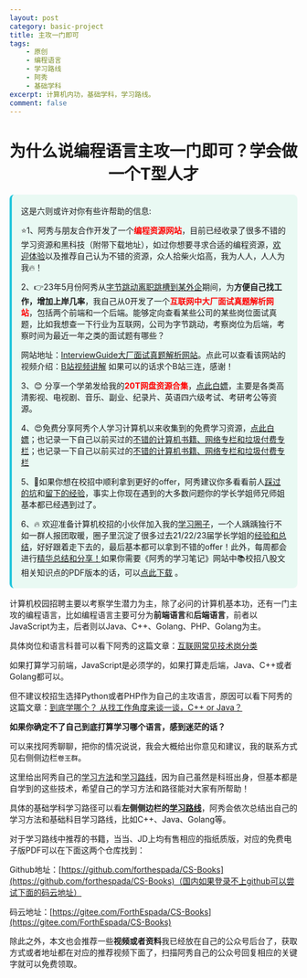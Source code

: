 ```yaml
---
layout: post
category: basic-project
title: 主攻一门即可
tags:
    - 原创
    - 编程语言
    - 学习路线
    - 阿秀
    - 基础学科
excerpt: 计算机内功，基础学科，学习路线。
comment: false
---
```


<h1 align="center">为什么说编程语言主攻一门即可？学会做一个T型人才</h1>

<div style="border-color: #24C6DC;
            background-color: #e9f9f3;         
            margin: 1rem 0;
        padding: .25rem 1rem;
        border-left-width: .3rem;
        border-left-style: solid;
        border-radius: .5rem;
        color: inherit;">
  <p>这是六则或许对你有些许帮助的信息:</p>
<p>⭐️1、阿秀与朋友合作开发了一个<span style="font-weight:bold;color:red">编程资源网站</span>，目前已经收录了很多不错的学习资源和黑科技（附带下载地址），如过你想要寻求合适的编程资源，<a href="https://tools.interviewguide.cn/home" style="text-decoration: underline" target="_blank">欢迎体验</a>以及推荐自己认为不错的资源，众人拾柴火焰高，我为人人，人人为我🔥！</p>  <p>2、👉23年5月份阿秀从<a style="text-decoration: underline" href="https://mp.weixin.qq.com/s?__biz=Mzk0ODU4MzEzMw==&mid=2247512170&idx=1&sn=c4a04a383d2dfdece676b75f17224e78" target="_blank">字节跳动离职跳槽到某外企</a>期间，为<span style="font-weight:bold">方便自己找工作，增加上岸几率</span>，我自己从0开发了一个<span style="font-weight:bold;color:red">互联网中大厂面试真题解析网站</span>，包括两个前端和一个后端。能够定向查看某些公司的某些岗位面试真题，比如我想查一下行业为互联网，公司为字节跳动，考察岗位为后端，考察时间为最近一年之类的面试题有哪些？
<div align="center">
</div>网站地址：<a style="text-decoration: underline" href="https://top.interviewguide.cn/" target="_blank">InterviewGuide大厂面试真题解析网站</a>。点此可以查看该网站的视频介绍：<a style="text-decoration: underline" href="https://www.bilibili.com/video/BV1f94y1C7BL" target="_blank">B站视频讲解</a>   如果可以的话求个B站三连，感谢！
  </p>3、😊
    分享一个学弟发给我的<span style="font-weight:bold;color:red">20T网盘资源合集</span>，<a style="text-decoration: underline" href="https://docs.qq.com/sheet/DY3VPVklVaFFMcUZ4?tab=9h5afr" target="_blank">点此白嫖</a>，主要是各类高清影视、电视剧、音乐、副业、纪录片、英语四六级考试、考研考公等资源。
  </p>
  <p>4、😍免费分享阿秀个人学习计算机以来收集到的免费学习资源，<a style="text-decoration: underline" href="/notes/07-resources/01-free/01-introduce.html" target="_blank">点此白嫖</a>；也记录一下自己以前买过的<a style="text-decoration: underline" href="/notes/07-resources/02-precious.html" target="_blank">不错的计算机书籍、网络专栏和垃圾付费专栏</a>；也记录一下自己以前买过的<a style="text-decoration: underline" href="/notes/07-resources/02-precious.html" target="_blank">不错的计算机书籍、网络专栏和垃圾付费专栏</a>
  </p>
  <p>5、🚀如果你想在校招中顺利拿到更好的offer，阿秀建议你多看看前人<a style="text-decoration: underline" href="https://www.yuque.com/tuobaaxiu/httmmc/npg1k81zeq4wfpyz" target="_blank">踩过的坑</a>和<a style="text-decoration: underline"  target="_blank" href="https://www.yuque.com/tuobaaxiu/httmmc/gge9ppd0mbu2d3dp">留下的经验</a>，事实上你现在遇到的大多数问题你的学长学姐师兄师姐基本都已经遇到过了。
  </p>
  <p>6、🔥 欢迎准备计算机校招的小伙伴加入我的<a  style="text-decoration: underline" href="https://www.yuque.com/tuobaaxiu/httmmc/xg0otqvc17wfx4u9" target="_blank">学习圈子</a>，一个人踽踽独行不如一群人报团取暖，圈子里沉淀了很多过去21/22/23届学长学姐的<a  style="text-decoration: underline" href="https://www.yuque.com/tuobaaxiu/httmmc/gge9ppd0mbu2d3dp" target="_blank">经验和总结</a>，好好跟着走下去的，最后基本都可以拿到不错的offer！此外，每周都会进行<a  style="text-decoration: underline" href="https://www.yuque.com/tuobaaxiu/httmmc/npg1k81zeq4wfpyz" target="_blank">精华总结和分享！</a>如果你需要《阿秀的学习笔记》网站中📚︎校招八股文相关知识点的PDF版本的话，可以<a style="text-decoration: underline" href="https://www.yuque.com/tuobaaxiu/httmmc/qs0yn66apvkzw0ps" target="_blank">点此下载</a> 。</p>   </div>

计算机校园招聘主要以考察学生潜力为主，除了必问的计算机基本功，还有一门主攻的编程语言，比如编程语言主要可分为**前端语言**和**后端语言**，前者以JavaScript为主，后者则以Java、C++、Golang、PHP、Golang为主。

具体岗位和语言科普可以看下阿秀的这篇文章：[互联网常见技术岗分类](/notes/05-xiustar/02-campus_prepare/02-02-互联网常见技术岗分类.md)



如果打算学习前端，JavaScript是必须学的，如果打算走后端，Java、C++或者Golang都可以。

但不建议校招生选择Python或者PHP作为自己的主攻语言，原因可以看下阿秀的这篇文章：[到底学哪个？ 从找工作角度来谈一谈，C++ or Java？](/notes/04-experience/01-learn_experience/20210801-到底学哪个语言?从找工作角度来谈一谈.md)

**如果你确定不了自己到底打算学习哪个语言，感到迷茫的话？**

可以来找阿秀聊聊，把你的情况说说，我会大概给出你意见和建议，我的联系方式见右侧侧边栏`卷王群`。





这里给出阿秀自己的[学习方法](/notes/04-experience/01-learn_experience/01-introduce.md)和[学习路线](/notes/02-learning_route/02-language/01-C++学习路线.md)，因为自己虽然是科班出身，但基本都是自学到的这些技术，希望自己的学习方法和路径能对大家有所帮助！

具体的基础学科学习路径可以看**左侧侧边栏的[学习路线](/notes/02-learning_route/02-language/01-C++学习路线.md)**，阿秀会依次总结出自己的学习方法和基础科目学习路线，比如C++、Java、Golang等。

对于学习路线中推荐的书籍，当当、JD上均有售相应的指纸质版，对应的免费电子版PDF可以在下面这两个仓库找到：

Github地址：[https://github.com/forthespada/CS-Books](https://github.com/forthespada/CS-Books)（国内如果登录不上github可以尝试下面的码云地址）

码云地址：[https://gitee.com/ForthEspada/CS-Books](https://gitee.com/ForthEspada/CS-Books)

除此之外，本文也会推荐一些**视频或者资料**我已经放在自己的公众号后台了，获取方式或者地址都在对应的推荐视频下面了，扫描阿秀自己的公众号回复相应的关键字就可以免费领取。

